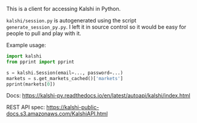 This is a client for accessing Kalshi in Python.

`kalshi/session.py` is autogenerated using the script
`generate_session_py.py`.  I left it in source control so it would be
easy for people to pull and play with it.

Example usage:

```py
import kalshi
from pprint import pprint

s = kalshi.Session(email=..., password=...)
markets = s.get_markets_cached()['markets']
pprint(markets[0])
```

Docs: https://kalshi-py.readthedocs.io/en/latest/autoapi/kalshi/index.html

REST API spec: https://kalshi-public-docs.s3.amazonaws.com/KalshiAPI.html
